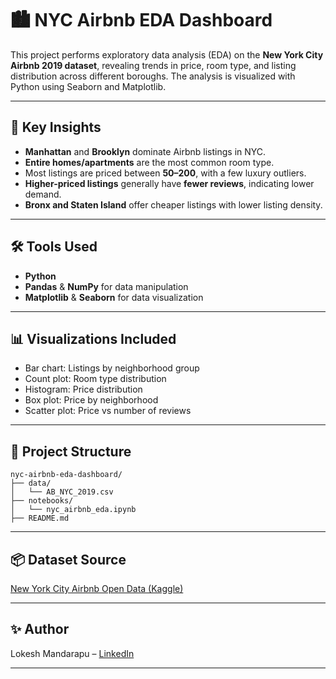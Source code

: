 
# 🏙️ NYC Airbnb EDA Dashboard

This project performs exploratory data analysis (EDA) on the **New York City Airbnb 2019 dataset**, revealing trends in price, room type, and listing distribution across different boroughs. The analysis is visualized with Python using Seaborn and Matplotlib.

---

## 📌 Key Insights

- **Manhattan** and **Brooklyn** dominate Airbnb listings in NYC.
- **Entire homes/apartments** are the most common room type.
- Most listings are priced between **$50–$200**, with a few luxury outliers.
- **Higher-priced listings** generally have **fewer reviews**, indicating lower demand.
- **Bronx and Staten Island** offer cheaper listings with lower listing density.

---

## 🛠 Tools Used

- **Python**
- **Pandas** & **NumPy** for data manipulation
- **Matplotlib** & **Seaborn** for data visualization

---

## 📊 Visualizations Included

- Bar chart: Listings by neighborhood group
- Count plot: Room type distribution
- Histogram: Price distribution
- Box plot: Price by neighborhood
- Scatter plot: Price vs number of reviews

---

## 📁 Project Structure

```
nyc-airbnb-eda-dashboard/
├── data/
│   └── AB_NYC_2019.csv
├── notebooks/
│   └── nyc_airbnb_eda.ipynb
├── README.md
```

---

## 📦 Dataset Source

[New York City Airbnb Open Data (Kaggle)](https://www.kaggle.com/dgomonov/new-york-city-airbnb-open-data)

---

## ✨ Author

Lokesh Mandarapu – [LinkedIn](https://linkedin.com/in/mandarapulokesh)

---


